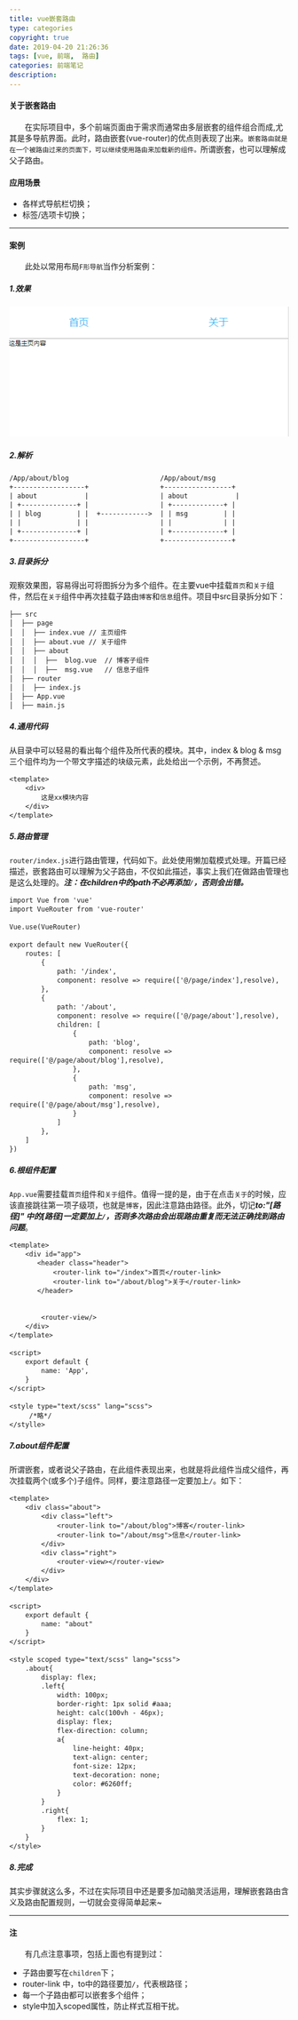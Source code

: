 ```yaml
---
title: vue嵌套路由
type: categories
copyright: true
date: 2019-04-20 21:26:36
tags: [vue, 前端,  路由]
categories: 前端笔记
description:
---
```

#### 关于嵌套路由
&emsp;&emsp;在实际项目中，多个前端页面由于需求而通常由多层嵌套的组件组合而成,尤其是多导航界面。此时，路由嵌套(vue-router)的优点则表现了出来。`嵌套路由就是在一个被路由过来的页面下，可以继续使用路由来加载新的组件。`所谓嵌套，也可以理解成父子路由。

<!--more-->
#### 应用场景
- 各样式导航栏切换；
- 标签/选项卡切换；

------

#### 案例
&emsp;&emsp;此处以常用布局`F形导航`当作分析案例：
##### 1.效果
![F形导航界面布局](/images/posts/路由嵌套.gif 'F形导航界面布局')
##### 2.解析
```
/App/about/blog                       /App/about/msg    
+------------------+                  +-----------------+
| about            |                  | about            |
| +--------------+ |                  | +-------------+ |
| | blog         | |  +------------>  | | msg         | |
| |              | |                  | |             | |
| +--------------+ |                  | +-------------+ |
+------------------+                  +-----------------+
```
##### 3.目录拆分
观察效果图，容易得出可将图拆分为多个组件。在主要vue中挂载`首页`和`关于`组件，然后在`关于`组件中再次挂载子路由`博客`和`信息`组件。项目中src目录拆分如下：
```
├── src	
│  ├── page	
│  │  ├── index.vue	// 主页组件
│  │  ├── about.vue	// 关于组件
│  │  ├── about	
│  │  │  ├──  blog.vue	// 博客子组件
│  │  │  ├──  msg.vue	// 信息子组件
│  ├── router	
│  │  ├── index.js	
│  ├── App.vue	
│  ├── main.js
```
##### 4.通用代码
从目录中可以轻易的看出每个组件及所代表的模块。其中，index & blog & msg 三个组件均为一个带文字描述的块级元素，此处给出一个示例，不再赘述。
```
<template>
    <div>
        这是xx模块内容
    </div>
</template>
```
##### 5.路由管理
`router/index.js`进行路由管理，代码如下。此处使用懒加载模式处理。开篇已经描述，嵌套路由可以理解为父子路由，不仅如此描述，事实上我们在做路由管理也是这么处理的。***注：在children中的path不必再添加`/`，否则会出错。***
```
import Vue from 'vue'
import VueRouter from 'vue-router'

Vue.use(VueRouter)

export default new VueRouter({
    routes: [
        {
            path: '/index',
            component: resolve => require(['@/page/index'],resolve),
        },
        {
            path: '/about',
            component: resolve => require(['@/page/about'],resolve),
            children: [
                {
                    path: 'blog',
                    component: resolve => require(['@/page/about/blog'],resolve),
                },
                {
                    path: 'msg',
                    component: resolve => require(['@/page/about/msg'],resolve),
                }
            ]
        },
    ]
})

```
##### 6.根组件配置
`App.vue`需要挂载`首页`组件和`关于`组件。值得一提的是，由于在点击`关于`的时候，应该直接跳往第一项子级项，也就是`博客`，因此注意路由路径。此外，切记***to:"[路径]" 中的[路径]一定要加上`/`，否则多次路由会出现路由重复而无法正确找到路由问题***。
```
<template>
    <div id="app">
       <header class="header">
           <router-link to="/index">首页</router-link>
           <router-link to="/about/blog">关于</router-link>
       </header>


        <router-view/>
    </div>
</template>

<script>
    export default {
        name: 'App',
    }
</script>

<style type="text/scss" lang="scss">
	 /*略*/
</stylle>
```
##### 7.about组件配置
所谓嵌套，或者说父子路由，在此组件表现出来，也就是将此组件当成父组件，再次挂载两个(或多个)子组件。同样，要注意路径一定要加上`/`。如下：
```
<template>
    <div class="about">
        <div class="left">
            <router-link to="/about/blog">博客</router-link>
            <router-link to="/about/msg">信息</router-link>
        </div>
        <div class="right">
            <router-view></router-view>
        </div>
    </div>
</template>

<script>
    export default {
        name: "about"
    }
</script>

<style scoped type="text/scss" lang="scss">
    .about{
        display: flex;
        .left{
            width: 100px;
            border-right: 1px solid #aaa;
            height: calc(100vh - 46px);
            display: flex;
            flex-direction: column;
            a{
                line-height: 40px;
                text-align: center;
                font-size: 12px;
                text-decoration: none;
                color: #6260ff;
            }
        }
        .right{
            flex: 1;
        }
    }
</style>

```
##### 8.完成
其实步骤就这么多，不过在实际项目中还是要多加动脑灵活运用，理解嵌套路由含义及路由配置规则，一切就会变得简单起来~

-----

#### 注
&emsp;&emsp;有几点注意事项，包括上面也有提到过：
- 子路由要写在`children`下；
- router-link 中，to中的路径要加`/`，代表根路径；
- 每一个子路由都可以嵌套多个组件；
- style中加入scoped属性，防止样式互相干扰。